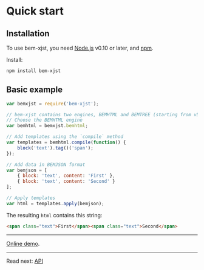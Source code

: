 # Quick start

## Installation

To use bem-xjst, you need [Node.js](https://nodejs.org/) v0.10 or later, and [npm](https://www.npmjs.com/).

Install:

```bash
npm install bem-xjst
```

## Basic example

```js
var bemxjst = require('bem-xjst');

// bem-xjst contains two engines, BEMHTML and BEMTREE (starting from v5.0.0)
// Choose the BEMHTML engine
var bemhtml = bemxjst.bemhtml;

// Add templates using the `compile` method
var templates = bemhtml.compile(function() {
    block('text').tag()('span');
});

// Add data in BEMJSON format
var bemjson = [
    { block: 'text', content: 'First' },
    { block: 'text', content: 'Second' }
];

// Apply templates
var html = templates.apply(bemjson);
```

The resulting `html` contains this string:

```html
<span class="text">First</span><span class="text">Second</span>
```

***

[Online demo](https://bem.github.io/bem-xjst/).

***

Read next: [API](3-api.md)
